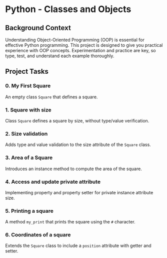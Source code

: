 # Python - Classes and Objects

## Background Context

Understanding Object-Oriented Programming (OOP) is essential for effective Python programming. This project is designed to give you practical experience with OOP concepts. Experimentation and practice are key, so type, test, and understand each example thoroughly.

## Project Tasks

### 0. My First Square

An empty class `Square` that defines a square.

### 1. Square with size

Class `Square` defines a square by size, without type/value verification.

### 2. Size validation

Adds type and value validation to the size attribute of the `Square` class.

### 3. Area of a Square

Introduces an instance method to compute the area of the square.

### 4. Access and update private attribute

Implementing property and property setter for private instance attribute size.

### 5. Printing a square

A method `my_print` that prints the square using the `#` character.

### 6. Coordinates of a square

Extends the `Square` class to include a `position` attribute with getter and setter.
